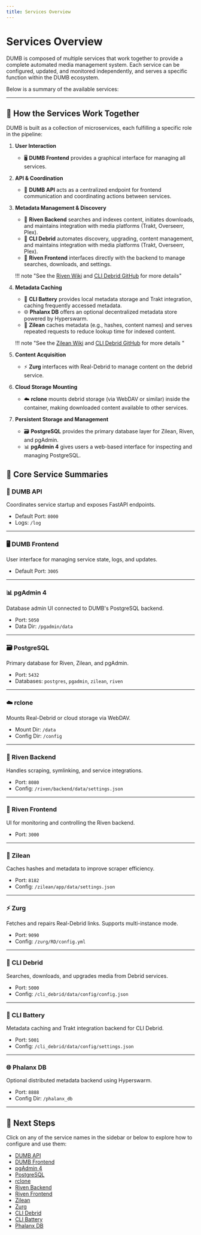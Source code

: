 ```yaml
---
title: Services Overview
---
```


# Services Overview

DUMB is composed of multiple services that work together to provide a complete automated media management system. Each service can be configured, updated, and monitored independently, and serves a specific function within the DUMB ecosystem.

Below is a summary of the available services:

---

## 🧩 How the Services Work Together

DUMB is built as a collection of microservices, each fulfilling a specific role in the pipeline:

1. **User Interaction**

    - 🖥️ **DUMB Frontend** provides a graphical interface for managing all services.

2. **API & Coordination**

    * 🔌 **DUMB API** acts as a centralized endpoint for frontend communication and coordinating actions between services.

3. **Metadata Management & Discovery**

    * 🧠 **Riven Backend** searches and indexes content, initiates downloads, and maintains integration with media platforms (Trakt, Overseerr, Plex).
    * 🧲 **CLI Debrid** automates discovery, upgrading, content management, and maintains integration with media platforms (Trakt, Overseerr, Plex).
    * 🎨 **Riven Frontend** interfaces directly with the backend to manage searches, downloads, and settings.

    !!! note "See the [Riven Wiki](https://rivenmedia.github.io/wiki/) and [CLI Debrid GitHub](https://github.com/godver3/cli_debrid) for more details"

4. **Metadata Caching**

    * 🔋 **CLI Battery** provides local metadata storage and Trakt integration, caching frequently accessed metadata.
    * 🌐 **Phalanx DB** offers an optional decentralized metadata store powered by Hyperswarm.
    * 🧠 **Zilean** caches metadata (e.g., hashes, content names) and serves repeated requests to reduce lookup time for indexed content.

    !!! note "See the [Zilean Wiki](https://ipromknight.github.io/zilean/getting-started.html) and [CLI Debrid GitHub](https://github.com/godver3/cli_debrid) for more details "

5. **Content Acquisition**

    * ⚡ **Zurg** interfaces with Real-Debrid to manage content on the debrid service.

6. **Cloud Storage Mounting**

    * ☁️ **rclone** mounts debrid storage (via WebDAV or similar) inside the container, making downloaded content available to other services.

7. **Persistent Storage and Management**

    * 🗃️ **PostgreSQL** provides the primary database layer for Zilean, Riven, and pgAdmin.
    * 📊 **pgAdmin 4** gives users a web-based interface for inspecting and managing PostgreSQL.

## 🧱 Core Service Summaries

### 🔌 DUMB API

Coordinates service startup and exposes FastAPI endpoints.

- Default Port: `8000`
- Logs: `/log`

---

### 🖥️ DUMB Frontend

User interface for managing service state, logs, and updates.

- Default Port: `3005`

---

### 📊 pgAdmin 4

Database admin UI connected to DUMB's PostgreSQL backend.

- Port: `5050`
- Data Dir: `/pgadmin/data`

---

### 🗃️ PostgreSQL

Primary database for Riven, Zilean, and pgAdmin.

* Port: `5432`
* Databases: `postgres`, `pgadmin`, `zilean`, `riven`

---

### ☁️ rclone

Mounts Real-Debrid or cloud storage via WebDAV.

* Mount Dir: `/data`
* Config Dir: `/config`

---

### 🧠 Riven Backend

Handles scraping, symlinking, and service integrations.

* Port: `8080`
* Config: `/riven/backend/data/settings.json`

---

### 🎨 Riven Frontend

UI for monitoring and controlling the Riven backend.

* Port: `3000`

---

### 🧠 Zilean

Caches hashes and metadata to improve scraper efficiency.

* Port: `8182`
* Config: `/zilean/app/data/settings.json`

---

### ⚡ Zurg

Fetches and repairs Real-Debrid links. Supports multi-instance mode.

* Port: `9090`
* Config: `/zurg/RD/config.yml`

---

### 🧲 CLI Debrid

Searches, downloads, and upgrades media from Debrid services.

* Port: `5000`
* Config: `/cli_debrid/data/config/config.json`

---

### 🔋 CLI Battery

Metadata caching and Trakt integration backend for CLI Debrid.

* Port: `5001`
* Config: `/cli_debrid/data/config/settings.json`

---

### 🌐 Phalanx DB

Optional distributed metadata backend using Hyperswarm.

* Port: `8888`
* Config Dir: `/phalanx_db`

---

## 📎 Next Steps

Click on any of the service names in the sidebar or below to explore how to configure and use them:

* [DUMB API](api.md)
* [DUMB Frontend](dumb-frontend.md)
* [pgAdmin 4](pgadmin.md)
* [PostgreSQL](postgres.md)
* [rclone](rclone.md)
* [Riven Backend](riven-backend.md)
* [Riven Frontend](riven-frontend.md)
* [Zilean](zilean.md)
* [Zurg](zurg.md)
* [CLI Debrid](cli-debrid.md)
* [CLI Battery](cli-battery.md)
* [Phalanx DB](phalanx-db.md)
